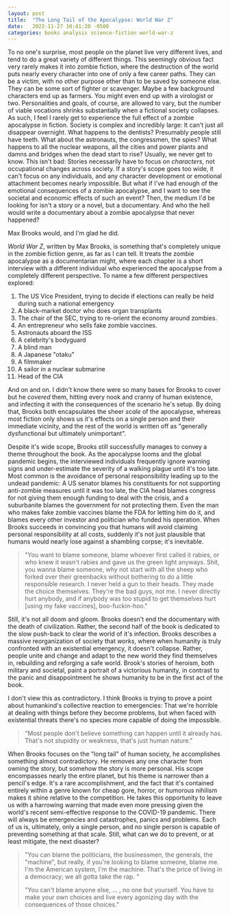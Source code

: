 ```yaml
---
layout: post
title:  "The Long Tail of the Apocalypse: World War Z"
date:   2022-11-27 10:41:20 -0500
categories: books analysis science-fiction world-war-z
---
```

To no one's surprise, most people on the planet live very different lives, and tend to do a great variety of different things. This seemingly obvious fact very rarely makes it into zombie fiction, where the destruction of the world puts nearly every character into one of only a few career paths. They can be a victim, with no other purpose other than to be saved by someone else. They can be some sort of fighter or scavenger. Maybe a few background characters end up as farmers. You might even end up with a virologist or two. Personalities and goals, of course, are allowed to vary, but the number of viable vocations shrinks substantially when a fictional society collapses. As such, I feel I rarely get to experience the full effect of a zombie apocalypse in fiction. Society is complex and incredibly large: It can't just all disappear overnight. What happens to the dentists? Presumably people still have teeth. What about the astronauts, the congressmen, the spies? What happens to all the nuclear weapons, all the cities and power plants and damns and bridges when the dead start to rise? Usually, we never get to know. This isn't bad: Stories necessarily have to focus on *characters*, not occupational changes across society. If a story's scope goes too wide, it can't focus on any individuals, and any character development or emotional attachment becomes nearly impossible. But what if I've had enough of the emotional consequences of a zombie apocalypse, and I want to see the societal and economic effects of such an event? Then, the medium I'd be looking for isn't a story or a novel, but a documentary. And who the hell would write a documentary about a zombie apocalypse that never happened? 

Max Brooks would, and I'm glad he did. 

*World War Z*, written by Max Brooks, is something that's completely unique in the zombie fiction genre, as far as I can tell. It treats the zombie apocalypse as a documentarian might, where each chapter is a short interview with a different individual who experienced the apocalypse from a completely different perspective. To name a few different perspectives explored: 
1. The US Vice President, trying to decide if elections can really be held during such a national emergency
2. A black-market doctor who does organ transplants
3. The chair of the SEC, trying to re-orient the economy around zombies. 
4. An entrepreneur who sells fake zombie vaccines.  
5. Astronauts aboard the ISS
6. A celebrity's bodyguard
7. A blind man
8. A Japanese "otaku"
9. A filmmaker
10. A sailor in a nuclear submarine
11. Head of the CIA

And on and on. I didn't know there were so many bases for Brooks to cover but he *covered* them, hitting every nook and cranny of human existence, and infecting it with the consequences of the scenario he's setup. By doing that, Brooks both encapsulates the sheer *scale* of the apocalypse, whereas most fiction only shows us it's effects on a single person and their immediate vicinity, and the rest of the world is written off as "generally dysfunctional but ultimately unimportant". 

Despite it's wide scope, Brooks still successfully manages to convey a theme throughout the book. As the apocalypse looms and the global pandemic begins, the interviewed individuals frequently ignore warning signs and under-estimate the severity of a walking plague until it's too late. Most common is the avoidance of personal responsibility leading up to the undead pandemic: A US senator blames his constituents for not supporting anti-zombie measures until it was too late, the CIA head blames congress for not giving them enough funding to deal with the crisis, and a suburbanite blames the government for not protecting them. Even the man who makes fake zombie vaccines blame the FDA for letting him do it, and blames every other investor and politician who funded his operation.  When Brooks succeeds in convincing you that humans will avoid claiming personal responsibility at all costs, suddenly it's not just plausible that humans would nearly lose against a shambling corpse; it's inevitable. 

> "You want to blame someone, blame whoever first called it rabies, or who knew it wasn't rabies and gave us the green light anyways. Shit, you wanna blame someone, why not start with all the sheep who forked over their greenbacks without bothering to do a little responsible research. I never held a gun to their heads. They made the choice themselves. They're the bad guys, not me. I never directly hurt anybody, and if anybody was too stupid to get themselves hurt [using my fake vaccines], boo-fuckin-hoo."

Still, it's not all doom and gloom. Brooks doesn't end the documentary with the death of civilization. Rather, the second half of the book is dedicated to the slow push-back to clear the world of it's infection. Brooks describes a massive reorganization of society that *works*, where when humanity is truly confronted with an existential emergency, it doesn't collapse. Rather, people unite and change and adapt to the new world they find themselves in, rebuilding and reforging a safe world. Brook's stories of heroism, both military and societal, paint a portrait of a victorious humanity, in contrast to the panic and disappointment he shows humanity to be in the first act of the book. 

I don't view this as contradictory. I think Brooks is trying to prove a point about humankind's collective reaction to emergencies: That we're horrible at dealing with things before they become problems, but when faced with existential threats there's no species more capable of doing the impossible. 

>  "Most people don't believe something can happen until it already has. That's not stupidity or weakness, that's just human nature."

When Brooks focuses on the "long tail" of human society, he accomplishes something almost contradictory. He removes any one character from owning the story, but somehow the story is more personal. His scope encompasses nearly the entire planet, but his theme is narrower than a pencil's edge. It's a rare accomplishment, and the fact that it's contained entirely within a genre known for cheap gore, horror, or humorous nihilism makes it shine relative to the competition. He takes this opportunity to leave us with a harrowing warning that made even more pressing given the world's recent semi-effective response to the COVID-19 pandemic. There will always be emergencies and catastrophes, panics and problems. Each of us is, ultimately, only a single person, and no single person is capable of preventing something at that scale. Still, what can we do to prevent, or at least mitigate, the next disaster?

>  "You can blame the politicians, the businessmen, the generals, the "machine", but really, if you're looking to blame someone, blame me. I'm the American system, I'm the machine. That's the price of living in a democracy; we all gotta take the rap. "
> 
> "You can't blame anyone else, ... , no one but yourself. You have to make your own choices and live every agonizing day with the consequences of those choices." 